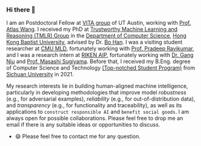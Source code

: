 ### Hi there 👋


I am an Postdoctoral Fellow at <a href="https://www.vita-group.space/team" target=&ldquo;blank&rdquo;>VITA group</a> of UT Austin, working with <a href="https://www.ece.utexas.edu/people/faculty/atlas-wang">Prof. Atlas Wang</a>. I received my PhD at <a href="https://github.com/tmlr-group" target=&ldquo;blank&rdquo;>Trustworthy Machine Learning and Reasoning (TMLR) Group</a> in the <a href="https://www.comp.hkbu.edu.hk/v1/" target=&ldquo;blank&rdquo;>Department of Computer Science</a>, <a href="https://www.hkbu.edu.hk/en.html" target=&ldquo;blank&rdquo;>Hong Kong Baptist University</a>, advised by Dr. <a href="http://bhanml.github.io/" target=&ldquo;blank&rdquo;>Bo Han</a>. I was a visiting student researcher at <a href="http://www.ml.cmu.edu/">CMU MLD</a>, fortunately working with <a href="https://www.cs.cmu.edu/~pradeepr/">Prof. Pradeep Ravikumar</a>, and I was a research intern at <a href="https://www.riken.jp/en/research/labs/aip/">RIKEN AIP</a>, fortunately working with <a href="https://niug1984.github.io/">Dr. Gang Niu</a> and <a href="https://www.ms.k.u-tokyo.ac.jp/sugi/">Prof. Masashi Sugiyama</a>. Before that, I received my B.Eng. degree of Computer Science and Technology <a href="https://zh.wikipedia.org/wiki/%E5%9F%BA%E7%A1%80%E5%AD%A6%E7%A7%91%E6%8B%94%E5%B0%96%E5%AD%A6%E7%94%9F%E5%9F%B9%E5%85%BB%E8%AF%95%E9%AA%8C%E8%AE%A1%E5%88%92" target="_blank">(Top-notched Student Program)</a> from <a href="http://www.scu.edu.cn/" target="_blank">Sichuan University</a> in 2021.

My research interests lie in building human-aligned machine intelligence, particularly in developing methodologies that improve model <i>robustness</i> (e.g., for adversarial examples), <i>reliability</i> (e.g., for out-of-distribution data), and <i>transparency</i> (e.g., for functionality and traceability), as well as its applications to ``construct responsible AI`` and ``benefit social goods``. I am always open for possible collaborations. Please feel free to drop me an email if there is any suitable ideas or opportunities to discuss.

- 😄 Please feel free to contact me for any question.

<!--
**ZFancy/ZFancy** is a ✨ _special_ ✨ repository because its `README.md` (this file) appears on your GitHub profile.

Here are some ideas to get you started:

- 🔭 I’m currently working on ...
- 🌱 I’m currently learning ...
- 👯 I’m looking to collaborate on ...
- 🤔 I’m looking for help with ...
- 💬 Ask me about ...
- 📫 How to reach me: ...
- 😄 Pronouns: ...
- ⚡ Fun fact: ...
-->
